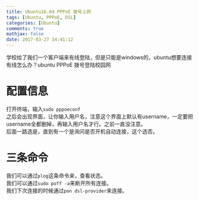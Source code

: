 ```yaml
---
title: Ubuntu16.04 PPPoE 拨号上网
tags: [Ubuntu, PPPoE, DSL]
categories: [Ubuntu]
comments: true
mathjax: false
date: 2017-03-27 14:41:12
---
```

学校给了我们一个客户端来有线登陆，但是只能是windows的，ubuntu想要连接有线怎么办？ubuntu PPPoE 拨号登陆校园网  

<!-- more -->

# 配置信息
打开终端，输入`sudo pppoeconf`  
之后会出现界面，让你输入用户名，注意这个界面上默认有username，一定要把username全都删掉，再输入用户名才行。之前一直没注意。  
后面一路选是，直到有一个是询问是否开机自动连接，这个选否。  

# 三条命令
我们可以通过`plog`这条命令来，查看状态。  
我们可以通过`sudo poff -a`来断开所有连接。  
我们下次连接的时候通过`pon dsl-provider`来连接。
